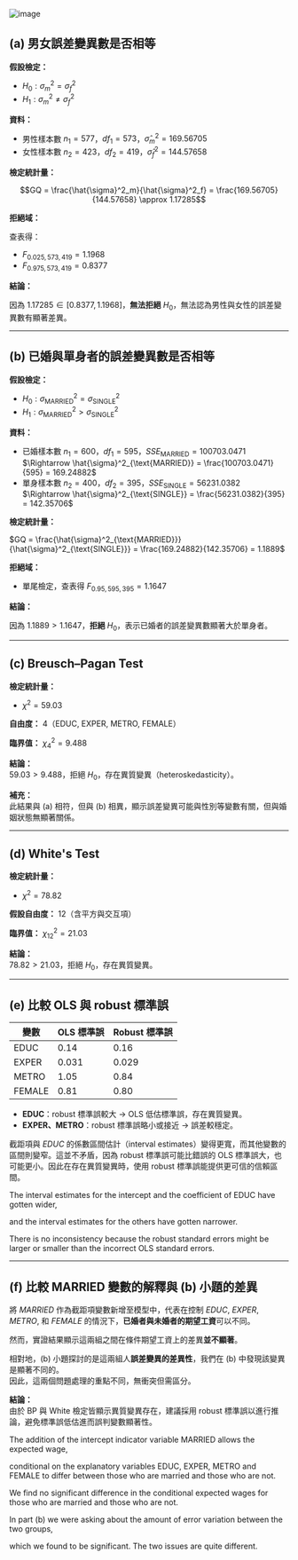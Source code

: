 ![image](https://github.com/user-attachments/assets/49031392-8bae-4945-a271-44158590f54f)



## (a) 男女誤差變異數是否相等

**假設檢定：**

- $H_0: \sigma^2_m = \sigma^2_f$
- $H_1: \sigma^2_m \neq \sigma^2_f$

**資料：**

- 男性樣本數 $n_1 = 577$，$df_1 = 573$，$\hat{\sigma}^2_m = 169.56705$
- 女性樣本數 $n_2 = 423$，$df_2 = 419$，$\hat{\sigma}^2_f = 144.57658$

**檢定統計量：**

$$GQ = \frac{\hat{\sigma}^2_m}{\hat{\sigma}^2_f} = \frac{169.56705}{144.57658} \approx 1.17285$$

**拒絕域：**

查表得：
- $F_{0.025,573,419} = 1.1968$
- $F_{0.975,573,419} = 0.8377$

**結論：**

因為 $1.17285 \in [0.8377, 1.1968]$，**無法拒絕** $H_0$，無法認為男性與女性的誤差變異數有顯著差異。



---

## (b) 已婚與單身者的誤差變異數是否相等

**假設檢定：**

- $H_0: \sigma^2_{\text{MARRIED}} = \sigma^2_{\text{SINGLE}}$
- $H_1: \sigma^2_{\text{MARRIED}} > \sigma^2_{\text{SINGLE}}$

**資料：**

- 已婚樣本數 $n_1 = 600$，$df_1 = 595$，$SSE_{\text{MARRIED}} = 100703.0471$  
  $\Rightarrow \hat{\sigma}^2_{\text{MARRIED}} = \frac{100703.0471}{595} = 169.24882$
- 單身樣本數 $n_2 = 400$，$df_2 = 395$，$SSE_{\text{SINGLE}} = 56231.0382$  
  $\Rightarrow \hat{\sigma}^2_{\text{SINGLE}} = \frac{56231.0382}{395} = 142.35706$

**檢定統計量：**

$GQ = \frac{\hat{\sigma}^2_{\text{MARRIED}}}{\hat{\sigma}^2_{\text{SINGLE}}} = \frac{169.24882}{142.35706} = 1.1889$

**拒絕域：**

- 單尾檢定，查表得 $F_{0.95,595,395} = 1.1647$

**結論：**

因為 $1.1889 > 1.1647$，**拒絕** $H_0$，表示已婚者的誤差變異數顯著大於單身者。


---

## (c) Breusch–Pagan Test

**檢定統計量：**
- $\chi^2 = 59.03$

**自由度：** 4（EDUC, EXPER, METRO, FEMALE）

**臨界值：** $\chi^2_4 = 9.488$

**結論：**  
$59.03 > 9.488$，拒絕 $H_0$，存在異質變異（heteroskedasticity）。

**補充：**  
此結果與 (a) 相符，但與 (b) 相異，顯示誤差變異可能與性別等變數有關，但與婚姻狀態無顯著關係。

---

## (d) White's Test

**檢定統計量：**
- $\chi^2 = 78.82$

**假設自由度：** 12（含平方與交互項）

**臨界值：** $\chi^2_{12} = 21.03$

**結論：**  
$78.82 > 21.03$，拒絕 $H_0$，存在異質變異。

---

## (e) 比較 OLS 與 robust 標準誤

| 變數 | OLS 標準誤 | Robust 標準誤 |
|------|------------|----------------|
| EDUC | 0.14       | 0.16           |
| EXPER| 0.031      | 0.029          |
| METRO| 1.05       | 0.84           |
| FEMALE | 0.81     | 0.80           |

- **EDUC**：robust 標準誤較大 → OLS 低估標準誤，存在異質變異。
- **EXPER、METRO**：robust 標準誤略小或接近 → 誤差較穩定。

截距項與 $EDUC$ 的係數區間估計（interval estimates）變得更寬，而其他變數的區間則變窄。這並不矛盾，因為 robust 標準誤可能比錯誤的 OLS 標準誤大，也可能更小。因此在存在異質變異時，使用 robust 標準誤能提供更可信的信賴區間。

The interval estimates for the intercept and the coefficient of EDUC have gotten wider, 

and the interval estimates for the others have gotten narrower. 

There is no inconsistency because the robust standard errors might be larger or smaller than the incorrect OLS standard errors. 


---

## (f) 比較 MARRIED 變數的解釋與 (b) 小題的差異

將 $MARRIED$ 作為截距項變數新增至模型中，代表在控制 $EDUC$, $EXPER$, $METRO$, 和 $FEMALE$ 的情況下，**已婚者與未婚者的期望工資**可以不同。

然而，實證結果顯示這兩組之間在條件期望工資上的差異**並不顯著**。

相對地，(b) 小題探討的是這兩組人**誤差變異的差異性**，我們在 (b) 中發現該變異是顯著不同的。  
因此，這兩個問題處理的重點不同，無衝突但需區分。


**結論：**  
由於 BP 與 White 檢定皆顯示異質變異存在，建議採用 robust 標準誤以進行推論，避免標準誤低估進而誤判變數顯著性。


The addition of the intercept indicator variable MARRIED allows the expected wage,

conditional on the explanatory variables EDUC, EXPER, METRO and FEMALE to differ between those who are married and those who are not. 

We find no significant difference in the conditional expected wages for those who are married and those who are not. 

In part (b) we were asking about the amount of error variation between the two groups, 

which we found to be significant. The two issues are quite different. 
